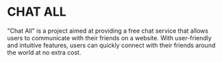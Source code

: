 # CHAT ALL

"Chat All" is a project aimed at providing a free chat service that allows users to communicate with their friends on a website. With user-friendly and intuitive features, users can quickly connect with their friends around the world at no extra cost.
